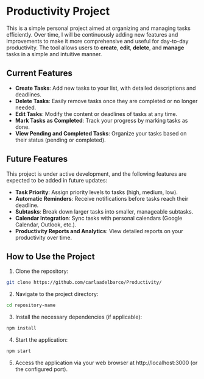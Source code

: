 # Productivity Project

This is a simple personal project aimed at organizing and managing tasks efficiently. Over time, I will be continuously adding new features and improvements to make it more comprehensive and useful for day-to-day productivity. The tool allows users to **create**, **edit**, **delete**, and **manage** tasks in a simple and intuitive manner.

## Current Features

- **Create Tasks**: Add new tasks to your list, with detailed descriptions and deadlines.
- **Delete Tasks**: Easily remove tasks once they are completed or no longer needed.
- **Edit Tasks**: Modify the content or deadlines of tasks at any time.
- **Mark Tasks as Completed**: Track your progress by marking tasks as done.
- **View Pending and Completed Tasks**: Organize your tasks based on their status (pending or completed).

## Future Features

This project is under active development, and the following features are expected to be added in future updates:

- **Task Priority**: Assign priority levels to tasks (high, medium, low).
- **Automatic Reminders**: Receive notifications before tasks reach their deadline.
- **Subtasks**: Break down larger tasks into smaller, manageable subtasks.
- **Calendar Integration**: Sync tasks with personal calendars (Google Calendar, Outlook, etc.).
- **Productivity Reports and Analytics**: View detailed reports on your productivity over time.

## How to Use the Project

1. Clone the repository:

```bash
git clone https://github.com/carlaadelbarco/Productivity/ 
```

2. Navigate to the project directory:

```bash
cd repository-name 
```
3. Install the necessary dependencies (if applicable):

```bash
npm install 
```
4. Start the application:

```bash
npm start
```

5. Access the application via your web browser at http://localhost:3000 (or the configured port).
